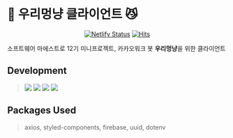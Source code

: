 # 🐶 우리멍냥 클라이언트 😼

<div align=center>

[![Netlify Status](https://api.netlify.com/api/v1/badges/071f8078-c807-4f63-b5bc-17c8b0d86a7b/deploy-status)](https://app.netlify.com/sites/jovial-booth-f63d51/deploys) [![Hits](https://hits.seeyoufarm.com/api/count/incr/badge.svg?url=https%3A%2F%2Fgithub.com%2Fhyesungoh%2FourMeongNyangClient&count_bg=%23DDCD93&title_bg=%23555555&icon=&icon_color=%23E7E7E7&title=hits&edge_flat=false)](https://hits.seeyoufarm.com)

</div>

소프트웨어 마에스트로 12기 미니프로젝트, 카카오워크 봇 **우리멍냥**을 위한 클라이언트

## Development

> <img src="https://img.shields.io/badge/React-61DAFB?style=flat-square&logo=React&logoColor=black"/> <img src="https://img.shields.io/badge/TypeScript-3178C6?style=flat-square&logo=TypeScript&logoColor=white"/> <img src="https://img.shields.io/badge/StyledComponents-DB7093?style=flat-square&logo=styled-components&logoColor=white"/> <img src="https://img.shields.io/badge/Firebase-FFCA28?style=flat-square&logo=firebase&logoColor=black"/>

## Packages Used

> axios, styled-components, firebase, uuid, dotenv
